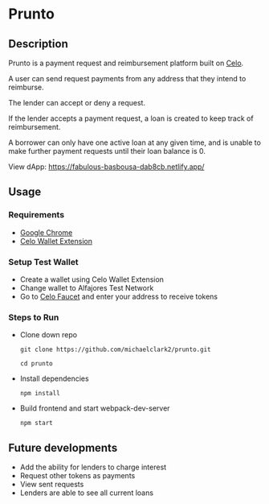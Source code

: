 # Prunto

## Description

Prunto is a payment request and reimbursement platform built on [Celo](https://www.celo.org).

A user can send request payments from any address that they intend to reimburse.

The lender can accept or deny a request.

If the lender accepts a payment request, a loan is created to keep track of reimbursement.

A borrower can only have one active loan at any given time, and is unable to make further payment requests until their loan balance is 0.

View dApp: https://fabulous-basbousa-dab8cb.netlify.app/

## Usage

### Requirements

- [Google Chrome](https://www.google.com/chrome)
- [Celo Wallet Extension](https://chrome.google.com/webstore/detail/celoextensionwallet/kkilomkmpmkbdnfelcpgckmpcaemjcdh)

### Setup Test Wallet

- Create a wallet using Celo Wallet Extension
- Change wallet to Alfajores Test Network
- Go to [Celo Faucet](https://celo.org/developers/faucet) and enter your address to receive tokens

### Steps to Run

- Clone down repo

  `git clone https://github.com/michaelclark2/prunto.git`

  `cd prunto`

- Install dependencies

  `npm install`

- Build frontend and start webpack-dev-server

  `npm start`

## Future developments

- Add the ability for lenders to charge interest
- Request other tokens as payments
- View sent requests
- Lenders are able to see all current loans
